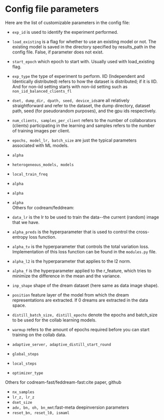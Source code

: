 # Config file parameters
Here are the list of customizable parameters in the config file:  
* ```exp_id``` is used to identify the experiment performed.   
* ```load_existing``` is a flag for whether to use an existing model or not. The existing model is saved in the directory specified by results_path in the config file. False, if parameter does not exist.  
* ```start_epoch``` which epoch to start with. Usually used with load_existing flag.   
* ```exp_type``` the type of experiment to perform. IID (Independent and Identically distributed) refers to how the dataset is distributed; if it is IID. And for non-iid setting starts with non-iid setting such as ```non_iid_balanced_clients_fl```
* ```dset, dump_dir, dpath, seed, device_ids```are all relatively straightforward and refer to the dataset, the dump directory, dataset path, seed (for pseudorandom purposes), and the gpu ids respectively.    
* ```num_clients, samples_per_client``` refers to the number of collaborators (clients) participating in the learning and samples refers to the number of training images per client.    
* ```epochs, model_lr, batch_size``` are just the typical parameters associated with ML models.   
* ```alpha```  
* ```heterogeneous_models, models```  
* ```local_train_freq```  
* ```alpha```  
* ```alpha```  
* ```alpha```  
Others for codream/feddream:  
* ```data_lr``` is the lr to be used to train the data--the current (random) image that we have.  
* ```alpha_preds``` is the hyperparameter that is used to control the cross-entropy loss function.   
* ```alpha_tv``` is the hyperparameter that controls the total variation loss. Implementation of this loss function can be found in the ```modules.py``` file.      
* ```alpha_l2``` is the hyperparameter that applies to the l2 norm.      
* ```alpha_f``` is the hyperparameter applied to the r_feature, which tries to minimize the difference in the mean and the variance.   
* ```inp_shape``` shape of the dream dataset (here same as data image shape).
* ```position``` feature layer of the model from which the dream representations are extracted. If 0 dreams are extracted in the data space.
* ```distill_batch_size, distill_epochs``` denote the epochs and batch_size to be used for the collab learning models.  
* ```warmup``` refers to the amount of epochs required before you can start training on the collab data. 
* ```adaptive_server, adaptive_distill_start_round```  
* ```global_steps```  
* ```local_steps```  

* ```optimizer_type```  

Others for codream-fast/feddream-fast:cite paper, github  
* ```nx_samples```  
* ```lr_z, lr_z```  
* ```dset_size```  
* ```adv, bn, oh, bn_mmt```:fast-meta deepinversion parameters  
* ```reset_bn, reset_l0, ismaml```  
